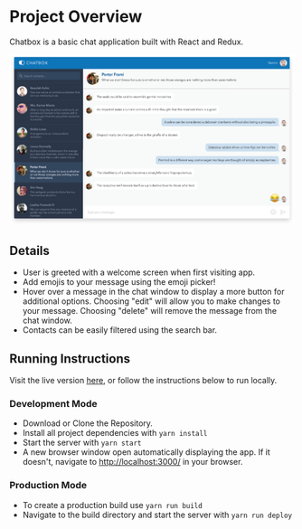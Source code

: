 # Project Overview

Chatbox is a basic chat application built with React and Redux.

![Screenshot of Chatbox](img/screenshot.jpg)

## Details

- User is greeted with a welcome screen when first visiting app.
- Add emojis to your message using the emoji picker!
- Hover over a message in the chat window to display a more button for additional options. Choosing "edit" will allow you to make changes to your message. Choosing "delete" will remove the message from the chat window.
- Contacts can be easily filtered using the search bar.

## Running Instructions

Visit the live version [here](https://mattrdiamond.github.io/chatbox/), or follow the instructions below to run locally.

### Development Mode

- Download or Clone the Repository.
- Install all project dependencies with `yarn install`
- Start the server with `yarn start`
- A new browser window open automatically displaying the app. If it doesn't, navigate to [http://localhost:3000/](http://localhost:3000/) in your browser.

### Production Mode

- To create a production build use `yarn run build`
- Navigate to the build directory and start the server with `yarn run deploy`
